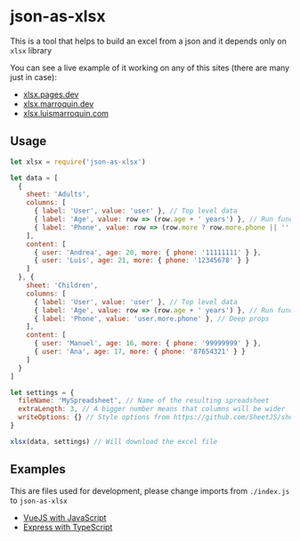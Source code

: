 # json-as-xlsx

This is a tool that helps to build an excel from a json and it depends only on `xlsx` library

You can see a live example of it working on any of this sites (there are many just in case):

* [xlsx.pages.dev](https://xlsx.pages.dev)
* [xlsx.marroquin.dev](https://xlsx.marroquin.dev)
* [xlsx.luismarroquin.com](https://xlsx.luismarroquin.com)

## Usage

```js
let xlsx = require('json-as-xlsx')

let data = [
  {
    sheet: 'Adults',
    columns: [
      { label: 'User', value: 'user' }, // Top level data
      { label: 'Age', value: row => (row.age + ' years') }, // Run functions
      { label: 'Phone', value: row => (row.more ? row.more.phone || '' : '') }, // Deep props
    ],
    content: [
      { user: 'Andrea', age: 20, more: { phone: '11111111' } },
      { user: 'Luis', age: 21, more: { phone: '12345678' } }
    ]
  }, {
    sheet: 'Children',
    columns: [
      { label: 'User', value: 'user' }, // Top level data
      { label: 'Age', value: row => (row.age + ' years') }, // Run functions
      { label: 'Phone', value: 'user.more.phone' }, // Deep props
    ],
    content: [
      { user: 'Manuel', age: 16, more: { phone: '99999999' } },
      { user: 'Ana', age: 17, more: { phone: '87654321' } }
    ]
  }
]

let settings = {
  fileName: 'MySpreadsheet', // Name of the resulting spreadsheet
  extraLength: 3, // A bigger number means that columns will be wider
  writeOptions: {} // Style options from https://github.com/SheetJS/sheetjs#writing-options
}

xlsx(data, settings) // Will download the excel file
```

## Examples

This are files used for development, please change imports from `./index.js` to `json-as-xlsx`

* [VueJS with JavaScript](https://github.com/LuisEnMarroquin/json-as-xlsx/blob/main/src/App.vue)
* [Express with TypeScript](https://github.com/LuisEnMarroquin/json-as-xlsx/blob/main/server.ts)
